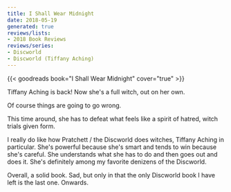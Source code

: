 ```yaml
---
title: I Shall Wear Midnight
date: 2018-05-19
generated: true
reviews/lists:
- 2018 Book Reviews
reviews/series:
- Discworld
- Discworld (Tiffany Aching)
---
```

{{< goodreads book="I Shall Wear Midnight" cover="true" >}}

Tiffany Aching is back! Now she's a full witch, out on her own.  

Of course things are going to go wrong.  

<!--more-->

This time around, she has to defeat what feels like a spirit of hatred, witch trials given form.  

I really do like how Pratchett / the Discworld does witches, Tiffany Aching in particular. She's powerful because she's smart and tends to win because she's careful. She understands what she has to do and then goes out and does it. She's definitely among my favorite denizens of the Discworld.  

Overall, a solid book. Sad, but only in that the only Discworld book I have left is the last one. Onwards.


